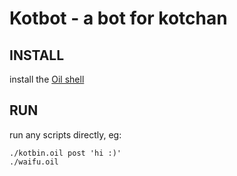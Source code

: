 # Kotbot - a bot for kotchan

## INSTALL
install the [Oil shell](https://www.oilshell.org/)

## RUN
run any scripts directly, eg:

    ./kotbin.oil post 'hi :)'
    ./waifu.oil
